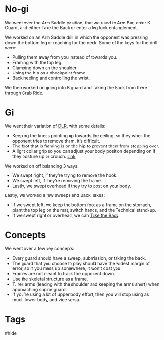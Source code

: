# No-gi
We went over the Arm Saddle position, that we used to Arm Bar, enter K Guard, and either Take the Back or enter a leg lock entanglement.

We worked on an Arm Saddle drill in which the opponent was pressing down the bottom leg or reaching for the neck. Some of the keys for the drill were:
- Pulling them away from you instead of towards you.
- Framing with the top leg.
- Clamping down on the shoulder
- Using the hip as a checkpoint frame.
- Back heeling and controlling the wrist.

We then worked on going into K guard and Taking the Back from there through Crab Ride.
# Gi
We went their variation of [DLR](obsidian://open?vault=BJJ%20Notes&file=Guards%2FDe%20La%20Riva), with some details:
- Keeping the knees pointing up towards the ceiling, so they when the opponent tries to remove them, it’s difficult.
- The foot that is framing is on the hip to prevent them from stepping over.
- A light collar grip so you can adjust your body position depending on if they posture up or crouch. [Link](https://www.youtube.com/shorts/02jQ2CylttM)

We worked on off balancing 3 ways:
- We swept right, if they’re trying to remove the hook.
- We swept left, if they’re removing the frame.
- Lastly, we swept overhead if they try to post on your body.

Lastly, we worked a few sweeps and Back Takes:
- If we swept left, we keep the bottom foot as a frame on the stomach, plant the top leg on the mat, switch hands, and the Technical stand-up.
- If we swept right or overhead, we can [Take the Back](obsidian://open?vault=BJJ%20Notes&file=Transitions%2FTaking%20the%20Back).
# Concepts
We went over a few key concepts:
- Every guard should have a sweep, submission, or taking the back.
- The guard that you choose to play should have the widest margin of error, so if you mess up somewhere, it won’t cost you.
- Frames are not meant to track the opponent down.
- Use the skeletal structure as a frame.
- T. rex arms (leading with the shoulder and keeping the arms short) when approaching supine guard.
- If you’re using a lot of upper body effort, then you will stop using as much lower body, and vice versa.
# Tags
#hide 
